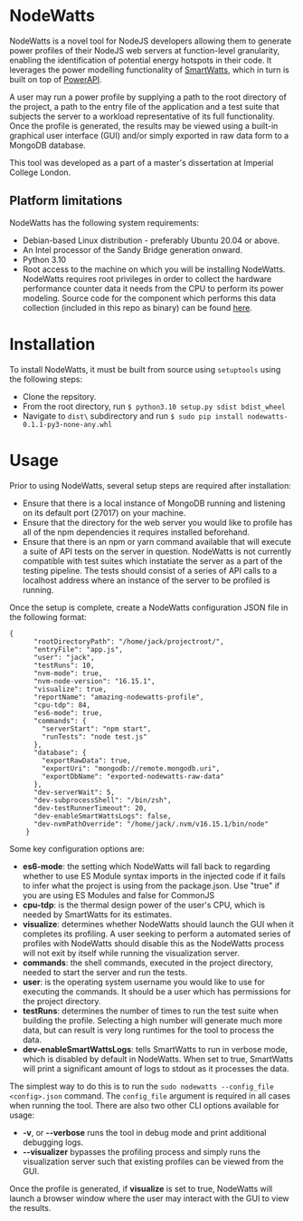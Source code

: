 # NodeWatts
NodeWatts is a novel tool for NodeJS developers allowing them to generate power profiles of their NodeJS web servers at function-level granularity, enabling the identification of potential energy hotspots in their code. It leverages the power modelling functionality of [SmartWatts](https://github.com/powerapi-ng/smartwatts-formula), which in turn is built on top of [PowerAPI](https://github.com/powerapi-ng/powerapi).

A user may run a power profile by supplying a path to the root directory of the project, a path to the entry file of the application and a test suite that subjects the server to a workload representative of its full functionality. Once the profile is generated, the results may be viewed using a built-in graphical user interface (GUI) and/or simply exported in raw data form to a MongoDB database.

This tool was developed as a part of a master's dissertation at Imperial College London.

## Platform limitations
NodeWatts has the following system requirements:

 - Debian-based Linux distribution - preferably Ubuntu 20.04 or above.
 - An Intel processor of the Sandy Bridge generation onward.
 - Python 3.10
 - Root access to the machine on which you will be installing NodeWatts. NodeWatts requires root privileges in order to collect the hardware performance counter data it needs from the CPU to perform its power modeling. Source code for the component which performs this data collection (included in this repo as binary) can be found [here](https://github.com/jack-leyland/hwpc-sensor/tree/nodewatts).

# Installation
To install NodeWatts, it must be built from source using ```setuptools``` using the following steps:

 - Clone the repsitory.
 - From the root directory, run ```$ python3.10 setup.py sdist bdist_wheel``` 
 - Navigate to ```dist\``` subdirectory and run ```$ sudo pip install nodewatts-0.1.1-py3-none-any.whl```
 
# Usage
Prior to using NodeWatts, several setup steps are required after installation:
- Ensure that there is a local instance of MongoDB running and listening on its default port (27017) on your machine.
- Ensure that the directory for the web server you would like to profile has all of the npm dependencies it requires installed beforehand.
- Ensure that there is an npm or yarn command available that will execute a suite of API tests on the server in question. NodeWatts is not currently compatible with test suites which instatiate the server as a part of the testing pipeline. The tests should consist of a series of API calls to a localhost address where an instance of the server to be profiled is running.

Once the setup is complete, create a NodeWatts configuration JSON file in the following format: 
	

    {
    	  "rootDirectoryPath": "/home/jack/projectroot/",
    	  "entryFile": "app.js",
    	  "user": "jack",
    	  "testRuns": 10,
    	  "nvm-mode": true,
    	  "nvm-node-version": "16.15.1",
    	  "visualize": true,
    	  "reportName": "amazing-nodewatts-profile",
    	  "cpu-tdp": 84,
    	  "es6-mode": true,
    	  "commands": {
    	    "serverStart": "npm start",
    	    "runTests": "node test.js"
    	  },
    	  "database": {
    	    "exportRawData": true,
    	    "exportUri": "mongodb://remote.mongodb.uri",
    	    "exportDbName": "exported-nodewatts-raw-data"
    	  },
    	  "dev-serverWait": 5,
    	  "dev-subprocessShell": "/bin/zsh",
    	  "dev-testRunnerTimeout": 20,
    	  "dev-enableSmartWattsLogs": false,
    	  "dev-nvmPathOverride": "/home/jack/.nvm/v16.15.1/bin/node"
    	} 

Some key configuration options are: 
- **es6-mode**:  the setting which NodeWatts will fall back to regarding whether to use ES Module syntax imports in the injected code if it fails to infer what the project is using from the package.json. Use "true" if you are using ES Modules and false for CommonJS
 - **cpu-tdp**: is the thermal design power of the user's CPU, which is needed by SmartWatts for its estimates.
 - **visualize**:  determines whether NodeWatts should launch the GUI when it completes its profiling. A user seeking to perform a automated series of profiles with NodeWatts should disable this as the NodeWatts process will not exit by itself while running the visualization server.
  - **commands**:  the shell commands, executed in the project directory, needed to start the server and run the tests.
 - **user**:  is the operating system username you would like to use for executing the commands. It should be a user which has permissions for the project directory.
 - **testRuns**: determines the number of times to run the test suite when building the profile. Selecting a high number will generate much more data, but can result is very long runtimes for the tool to process the data.
  - **dev-enableSmartWattsLogs**: tells SmartWatts to run in verbose mode, which is disabled by default in NodeWatts. When set to true, SmartWatts will print a significant amount of logs to stdout as it processes the data.

The simplest way to do this is to run the ```sudo nodewatts --config_file <config>.json``` command. The ```config_file``` argument is required in all cases when running the tool. There are also two other CLI options available for usage:

 - **-v**, or **--verbose** runs the tool in debug mode and print additional debugging logs. 
 - **--visualizer** bypasses the profiling process and simply runs the visualization server such that existing profiles can be viewed from the GUI.

Once the profile is generated, if **visualize** is set to true, NodeWatts will launch a browser window where the user may interact with the GUI to view the results.

